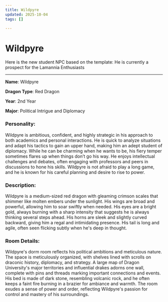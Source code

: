 ```yaml
---
title: Wildpyre
updated: 2025-10-04
tags: []

---
```


# Wildpyre

Here is the new student NPC based on the template:
He is currently a prospect for the Lamannia Enthusiasts

---

**Name**: Wildpyre

**Dragon Type**: Red Dragon  

**Year**: 2nd Year  

**Major**: Political Intrigue and Diplomacy  

### Personality:
Wildpyre is ambitious, confident, and highly strategic in his approach to both academics and personal interactions. He is quick to analyze situations and adapt his tactics to gain an upper hand, making him an adept student of diplomacy. While he can be charming when he wants to be, his fiery temper sometimes flares up when things don’t go his way. He enjoys intellectual challenges and debates, often engaging with professors and peers in discussions to hone his skills. Wildpyre is not afraid to play a long game, and he is known for his careful planning and desire to rise to power.

### Description:
Wildpyre is a medium-sized red dragon with gleaming crimson scales that shimmer like molten embers under the sunlight. His wings are broad and powerful, allowing him to soar swiftly when needed. His eyes are a bright gold, always burning with a sharp intensity that suggests he is always thinking several steps ahead. His horns are sleek and slightly curved backward, giving him a regal and intimidating presence. His tail is long and agile, often seen flicking subtly when he's deep in thought.

### Room Details:
Wildpyre's dorm room reflects his political ambitions and meticulous nature. The space is meticulously organized, with shelves lined with scrolls on draconic history, diplomacy, and strategy. A large map of Dragon University's major territories and influential drakes adorns one wall, complete with pins and threads marking important connections and events. His bed is made of dark stone, resembling volcanic rock, and he often keeps a faint fire burning in a brazier for ambiance and warmth. The room exudes a sense of power and order, reflecting Wildpyre's passion for control and mastery of his surroundings.
